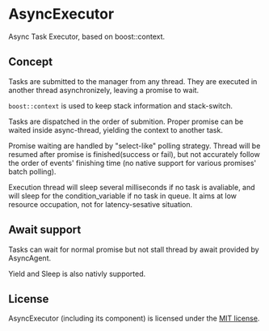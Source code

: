 # AsyncExecutor

Async Task Executor, based on boost::context.

## Concept

Tasks are submitted to the manager from any thread. They are executed in another thread asynchronizely, leaving a promise to wait.

`boost::context` is used to keep stack information and stack-switch.

Tasks are dispatched in the order of submition. Proper promise can be waited inside async-thread, yielding the context to another task.

Promise waiting are handled by "select-like" polling strategy. Thread will be resumed after promise is finished(success or fail), but not accurately follow the order of events' finishing time (no native support for various promises' batch polling).

Execution thread will sleep several milliseconds if no task is avaliable, and will sleep for the condition_variable if no task in queue. It aims at low resource occupation, not for latency-sesative situation.

## Await support

Tasks can wait for normal promise but not stall thread by await provided by AsyncAgent.

Yield and Sleep is also nativly supported.

## License

AsyncExecutor (including its component) is licensed under the [MIT license](../../License.txt).
